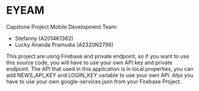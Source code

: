 # EYEAM
Capstone Project
Mobile Development Team:
- Stefanny (A2014K1362)
- Lucky Ananda Pramudia (A2320N2796)

This project are using Firebase and private endpoint, so if you want to use this source code, you will have to use your own API key and private endpoint.
The API that used in this application is in local.properties, you can add NEWS_API_KEY and LOGIN_KEY variable to use your own API.
Also you have to use your own google-services.json from your Firebase Project.

